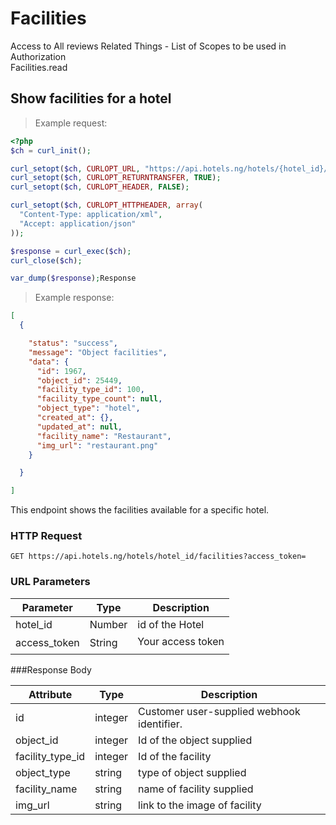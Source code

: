 # Facilities
Access to All reviews Related Things - List of Scopes to be used in Authorization<br>
    Facilities.read
## Show facilities for a hotel


> Example request:

```php
<?php
$ch = curl_init();

curl_setopt($ch, CURLOPT_URL, "https://api.hotels.ng/hotels/{hotel_id}/facilities?access_token=");
curl_setopt($ch, CURLOPT_RETURNTRANSFER, TRUE);
curl_setopt($ch, CURLOPT_HEADER, FALSE);

curl_setopt($ch, CURLOPT_HTTPHEADER, array(
  "Content-Type: application/xml",
  "Accept: application/json"
));

$response = curl_exec($ch);
curl_close($ch);

var_dump($response);Response
```

> Example response:

```json
[
  {

    "status": "success",
    "message": "Object facilities",
    "data": {
      "id": 1967,
      "object_id": 25449,
      "facility_type_id": 100,
      "facility_type_count": null,
      "object_type": "hotel",
      "created_at": {},
      "updated_at": null,
      "facility_name": "Restaurant",
      "img_url": "restaurant.png"
    }

  }

]
```

This endpoint shows the facilities available for a specific hotel.

### HTTP Request

`GET https://api.hotels.ng/hotels/hotel_id/facilities?access_token=`

### URL Parameters

Parameter | Type | Description
--------- | ------- | -----------
hotel_id | Number | id of the Hotel
access_token | String | Your access token



###Response Body

Attribute | Type | Description
--------- | ------- | -----------
        id| integer | Customer user-supplied webhook identifier.
object_id | integer | Id of the object supplied
facility_type_id| integer| Id of the facility
  object_type| string |type of object supplied
 facility_name| string | name of facility supplied
img_url | string | link to the image of facility

